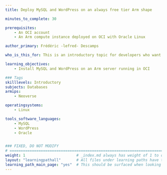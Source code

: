 ```yaml
---
title: Deploy MySQL and WordPress on an always free tier Arm shape

minutes_to_complete: 30

prerequisites:
    - An OCI account
    - An Arm compute instance deployed on OCI with Oracle Linux

author_primary: Frédéric -lefred- Descamps

who_is_this_for: This is an introductory topic for developers who want to install WordPress on Oracle Cloud Infrastructure (OCI) using always free tier.

learning_objectives: 
    - Install MySQL and WordPress on an Arm server running in OCI

### Tags
skilllevels: Introductory
subjects: Databases
armips:
    - Neoverse

operatingsystems:
    - Linux

tools_software_languages:
    - MySQL
    - WordPress
    - Oracle


### FIXED, DO NOT MODIFY
# ================================================================================
weight: 1                       # _index.md always has weight of 1 to order correctly
layout: "learningpathall"       # All files under learning paths have this same wrapper
learning_path_main_page: "yes"  # This should be surfaced when looking for related content. Only set for _index.md of learning path content.
---
```

